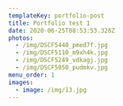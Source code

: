 ```yaml
---
templateKey: portfolio-post
title: Portfolio test 1
date: 2020-06-25T08:53:53.328Z
photos:
  - /img/DSCF5440_pmed7f.jpg
  - /img/DSCF5110_m9xh4k.jpg
  - /img/DSCF5249_vdkagj.jpg
  - /img/DSCF5050_pudmkv.jpg
menu_order: 1
images:
  - image: /img/13.jpg
---
```

